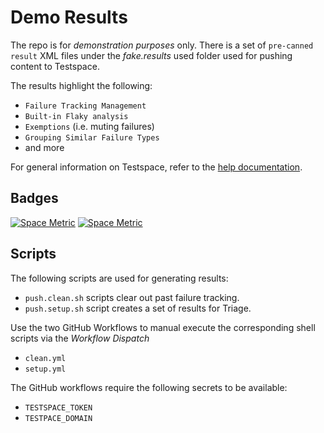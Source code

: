 # Demo Results
The repo is for *demonstration purposes* only. There is a set of `pre-canned result` XML files under the *fake.results* used folder used for pushing content to Testspace. 

The results highlight the following:

- `Failure Tracking Management`
- `Built-in Flaky analysis`
- `Exemptions` (i.e. muting failures)
- `Grouping Similar Failure Types`
- and more

For general information on Testspace, refer to the [help documentation](https://help.testspace.com).

## Badges

[![Space Metric](https://munderseth.stridespace.com/spaces/20816/badge?token=c71c3491a97523d234adddfff5b2a96453c40dcb)](https://munderseth.stridespace.com/spaces/20816?utm_campaign=badge&utm_medium=referral&utm_source=test "Test Cases") [![Space Metric](https://munderseth.stridespace.com/spaces/20816/metrics/42601/badge?token=5bcf0084de221044e8723ac8c55783deeadda701)](https://munderseth.stridespace.com/spaces/20816/current/Issues?utm_campaign=badge&utm_medium=referral&utm_source=issues "Issues")

## Scripts 

The following scripts are used for generating results:

- `push.clean.sh` scripts clear out past failure tracking.
- `push.setup.sh` script creates a set of results for Triage.

Use the two GitHub Workflows to manual execute the corresponding shell scripts via the *Workflow Dispatch*
- `clean.yml`
- `setup.yml`

The GitHub workflows require the following secrets to be available:

- `TESTSPACE_TOKEN`
- `TESTPACE_DOMAIN` 